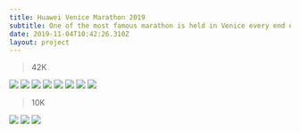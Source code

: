 ```yaml
---
title: Huawei Venice Marathon 2019
subtitle: One of the most famous marathon is held in Venice every end of October.
date: 2019-11-04T10:42:26.310Z
layout: project
---
```

> 42K

![](/images/dsc_0393.jpeg)
![](/images/dsc_0423.jpeg)
![](/images/dsc_0428.jpeg)
![](/images/dsc_0430.jpeg)
![](/images/dsc_0433.jpeg)
![](/images/dsc_0438.jpeg)
![](/images/dsc_0442.jpeg)
![](/images/dsc_0445.jpeg)

> 10K

![](/images/dsc_0338.jpeg)
![](/images/dsc_0339.jpeg)
![](/images/dsc_0341.jpeg)
